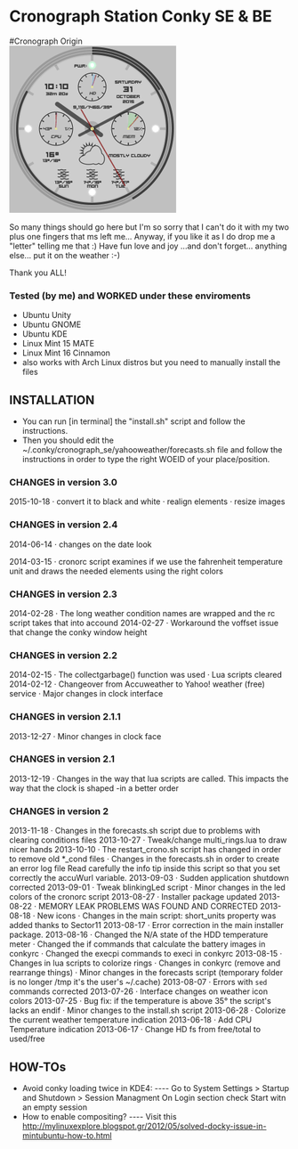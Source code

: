 # Cronograph Station Conky SE & BE

#Cronograph Origin    
![Cronograph Origin](https://github.com/drxspace/cronoconky/blob/master/crono-running.gif)

So many things should go here but I'm so sorry that I can't do it with my two
plus one fingers that ms left me...
Anyway, if you like it as I do drop me a "letter" telling me that :)
Have fun love and joy ...and don't forget... anything else...
put it on the weather :-)

Thank you ALL!


### Tested (by me) and WORKED under these enviroments

- Ubuntu Unity
- Ubuntu GNOME
- Ubuntu KDE
- Linux Mint 15 MATE
- Linux Mint 16 Cinnamon
- also works with Arch Linux distros but you need to manually install the files


## INSTALLATION

- You can run [in terminal] the "install.sh" script and follow the instructions.
- Then you should edit the ~/.conky/cronograph_se/yahooweather/forecasts.sh file
  and follow the instructions in order to type the right WOEID of your
  place/position.


### CHANGES in version 3.0

2015-10-18
· convert it to black and white
· realign elements
· resize images

### CHANGES in version 2.4

2014-06-14
· changes on the date look

2014-03-15
· cronorc script examines if we use the fahrenheit temperature unit and draws the
  needed elements using the right colors

### CHANGES in version 2.3

2014-02-28
· The long weather condition names are wrapped and the rc script takes that into
  accound
2014-02-27
· Workaround the voffset issue that change the conky window height

### CHANGES in version 2.2

2014-02-15
· The collectgarbage() function was used
· Lua scripts cleared
2014-02-12
· Changeover from Accuweather to Yahoo! weather (free) service
· Major changes in clock interface


### CHANGES in version 2.1.1

2013-12-27
· Minor changes in clock face


### CHANGES in version 2.1

2013-12-19
· Changes in the way that lua scripts are called. This impacts the way that the
  clock is shaped -in a better order


### CHANGES in version 2

2013-11-18
· Changes in the forecasts.sh script due to problems with clearing conditions
  files
2013-10-27
· Tweak/change multi_rings.lua to draw nicer hands
2013-10-10
· The restart_crono.sh script has changed in order to remove old *_cond files
· Changes in the forecasts.sh in order to create an error log file
  Read carefully the info tip inside this script so that you set correctly the
  accuWurl variable.
2013-09-03
· Sudden application shutdown corrected
2013-09-01
· Tweak blinkingLed script
· Minor changes in the led colors of the cronorc script
2013-08-27
· Installer package updated
2013-08-22
· MEMORY LEAK PROBLEMS WAS FOUND AND CORRECTED
2013-08-18
· New icons
· Changes in the main script: short_units property was added thanks to Sector11
2013-08-17
· Error correction in the main installer package.
2013-08-16
· Changed the N/A state of the HDD temperature meter
· Changed the if commands that calculate the battery images in conkyrc
· Changed the execpi commands to execi in conkyrc
2013-08-15
· Changes in lua scripts to colorize rings
· Changes in conkyrc (remove and rearrange things)
· Minor changes in the forecasts script (temporary folder is no longer /tmp it's
  the user's ~/.cache)
2013-08-07
· Errors with `sed` commands corrected
2013-07-26
· Interface changes on weather icon colors
2013-07-25
· Bug fix: if the temperature is above 35° the script's lacks an endif
· Minor changes to the install.sh script
2013-06-28
· Colorize the current weather temperature indication
2013-06-18
· Add CPU Temperature indication
2013-06-17
· Change HD fs from free/total to used/free


## HOW-TOs

- Avoid conky loading twice in KDE4:
---- Go to System Settings > Startup and Shutdown > Session Managment
     On Login section check Start witn an empty session
- How to enable compositing?
---- Visit this http://mylinuxexplore.blogspot.gr/2012/05/solved-docky-issue-in-mintubuntu-how-to.html

